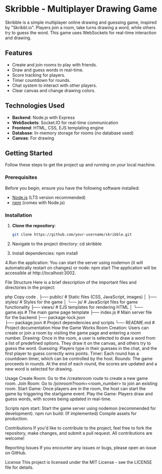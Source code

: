 # Skribble - Multiplayer Drawing Game

Skribble is a simple multiplayer online drawing and guessing game, inspired by "Skribbl.io". Players join a room, take turns drawing a word, while others try to guess the word. This game uses WebSockets for real-time interaction and drawing.

## Features

- Create and join rooms to play with friends.
- Draw and guess words in real-time.
- Score tracking for players.
- Timer countdown for rounds.
- Chat system to interact with other players.
- Clear canvas and change drawing colors.

## Technologies Used

- **Backend**: Node.js with Express
- **WebSockets**: Socket.IO for real-time communication
- **Frontend**: HTML, CSS, EJS templating engine
- **Database**: In-memory storage for rooms (no database used)
- **Canvas**: For drawing

## Getting Started

Follow these steps to get the project up and running on your local machine.

### Prerequisites

Before you begin, ensure you have the following software installed:

- [Node.js](https://nodejs.org/) (LTS version recommended)
- [npm](https://www.npmjs.com/) (comes with Node.js)

### Installation

1. **Clone the repository**:

   ```bash
   git clone https://github.com/your-username/skribble.git
   
2. Navigate to the project directory:
cd skribble

4. Install dependencies:
npm install

4.Run the application:
You can start the server using nodemon (it will automatically restart on changes) or node:
npm start
The application will be accessible at http://localhost:3002.


File Structure
Here is a brief description of the important files and directories in the project:

php
Copy code
.
├── public/                # Static files (CSS, JavaScript, images)
│   ├── styles/            # Styles for the game
│   └── js/                # JavaScript files for game functionality
├── views/                 # EJS templates for rendering HTML
│   └── game.ejs           # The main game page template
├── index.js               # Main server file for the backend
├── package-lock.json   
├── package.json           # Project dependencies and scripts
└── README.md              # Project documentation
How the Game Works
Room Creation: Users can create or join a room by visiting the game page and entering a room number.
Drawing: Once in the room, a user is selected to draw a word from a list of predefined options. They draw it on the canvas, and others try to guess the word.
Guessing: Players type in their guesses in the chat, and the first player to guess correctly wins points.
Timer: Each round has a countdown timer, which can be controlled by the host.
Rounds: The game proceeds in rounds. At the end of each round, the scores are updated and a new word is selected for drawing.

Usage
Create Room: Go to the /createroom route to create a new game room.
Join Room: Go to /joinroom?room=<room_number> to join an existing room.
Start Game: Once players are in the room, the host can start the game by triggering the startgame event.
Play the Game: Players draw and guess words, with scores being updated in real-time.

Scripts
npm start: Start the game server using nodemon (recommended for development).
npm run build: (If implemented) Compile assets for production.

Contributions
If you'd like to contribute to the project, feel free to fork the repository, make changes, and submit a pull request. All contributions are welcome!

Reporting Issues
If you encounter any issues or bugs, please open an issue on GitHub.

License
This project is licensed under the MIT License - see the LICENSE file for details.







